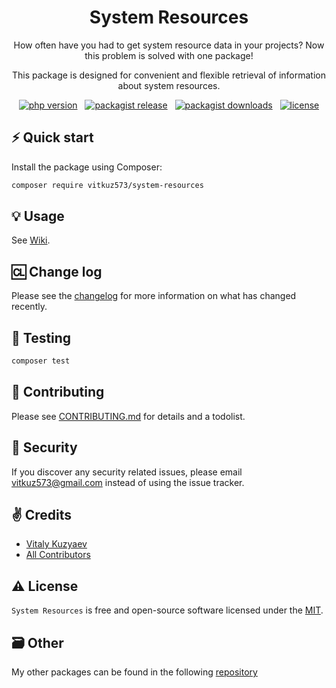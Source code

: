 <h1 align="center">
  System Resources
</h1>

<p align="center">How often have you had to get system resource data in your projects? Now this problem is solved with one package!</p>
<p align="center">This package is designed for convenient and flexible retrieval of information about system resources.</p>

<p align="center">
    <a href="https://php.net" target="_blank"><img src="https://img.shields.io/badge/PHP-8.1+-00ADD8?style=for-the-badge&logo=php" alt="php version"/></a>
    &nbsp;
    <a href="https://packagist.org/packages/vitkuz573/system-resources" target="_blank"><img src="https://img.shields.io/packagist/v/vitkuz573/system-resources?style=for-the-badge" alt="packagist release"/></a>
    &nbsp;
    <a href="https://packagist.org/packages/vitkuz573/system-resources" target="_blank"><img src="https://img.shields.io/packagist/dt/vitkuz573/system-resources?style=for-the-badge" alt="packagist downloads"/></a>
    &nbsp;
    <a href="https://github.com/vitkuz573/system-resources/blob/main/LICENSE" target="_blank"><img src="https://img.shields.io/badge/license-mit-red?style=for-the-badge&logo=none" alt="license"/></a>
</p>

## ⚡️ Quick start

Install the package using Composer:
```bash
composer require vitkuz573/system-resources
```

##  💡 Usage

See [Wiki](https://github.com/vitkuz573/system-resources/wiki/Usage).

## 🆑 Change log

Please see the [changelog](CHANGELOG.md) for more information on what has changed recently.

## 🚩 Testing

```bash
composer test
```

## 👋 Contributing

Please see [CONTRIBUTING.md](CONTRIBUTING.md) for details and a todolist.

## 🔐 Security

If you discover any security related issues, please email [vitkuz573@gmail.com](mailto:vitkuz573@gmail.com) instead of using the issue tracker.

## ✌️ Credits

- [Vitaly Kuzyaev][link-author]
- [All Contributors][link-contributors]

## ⚠️ License

`System Resources` is free and open-source software licensed under the [MIT](https://github.com/vitkuz573/system-resources/blob/main/LICENSE).

## 🗃️ Other

My other packages can be found in the following [repository](https://github.com/vitkuz573/composer_packages)

[ico-version]: https://img.shields.io/packagist/v/vitkuz573/system-resources.svg?style=flat-square
[ico-downloads]: https://img.shields.io/packagist/dt/vitkuz573/system-resources.svg?style=flat-square

[link-packagist]: https://packagist.org/packages/vitkuz573/system-resources
[link-downloads]: https://packagist.org/packages/vitkuz573/system-resources
[link-author]: https://github.com/vitkuz573
[link-contributors]: ../../contributors
